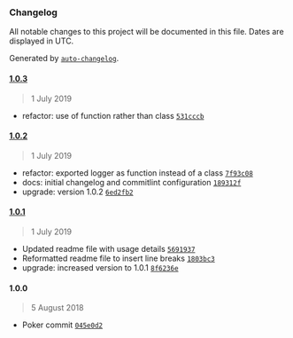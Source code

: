 ### Changelog

All notable changes to this project will be documented in this file. Dates are displayed in UTC.

Generated by [`auto-changelog`](https://github.com/CookPete/auto-changelog).

#### [1.0.3](https://github.com/sanik-bajracharya/Poker/compare/1.0.2...1.0.3)

> 1 July 2019

- refactor: use of function rather than class [`531cccb`](https://github.com/sanik-bajracharya/Poker/commit/531cccbcfdda7c13bf6a645fae48fb60f3a4af01)

#### [1.0.2](https://github.com/sanik-bajracharya/Poker/compare/1.0.1...1.0.2)

> 1 July 2019

- refactor: exported logger as function instead of a class [`7f93c08`](https://github.com/sanik-bajracharya/Poker/commit/7f93c08d702a7846ec25cf5420e1a3fd7ac0ef9a)
- docs: initial changelog and commitlint configuration [`189312f`](https://github.com/sanik-bajracharya/Poker/commit/189312fcb944871f7ebc637a2e8c41ec67f50984)
- upgrade: version 1.0.2 [`6ed2fb2`](https://github.com/sanik-bajracharya/Poker/commit/6ed2fb2849795fa93b55632a55daed8da80576c9)

#### [1.0.1](https://github.com/sanik-bajracharya/Poker/compare/1.0.0...1.0.1)

> 1 July 2019

- Updated readme file with usage details [`5691937`](https://github.com/sanik-bajracharya/Poker/commit/56919378911b59e6eec33f01999e4fd8015f9029)
- Reformatted readme file to insert line breaks [`1803bc3`](https://github.com/sanik-bajracharya/Poker/commit/1803bc3886f5584d1bf657183c904bd724c4da6a)
- upgrade: increased version to 1.0.1 [`8f6236e`](https://github.com/sanik-bajracharya/Poker/commit/8f6236e245e2714a890d28a37211467377dddf65)

#### 1.0.0

> 5 August 2018

- Poker commit [`045e0d2`](https://github.com/sanik-bajracharya/Poker/commit/045e0d24edfe934977da69c2232239517800fecf)
